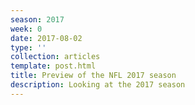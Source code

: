 ```yaml
---
season: 2017
week: 0
date: 2017-08-02
type: ''
collection: articles
template: post.html
title: Preview of the NFL 2017 season
description: Looking at the 2017 season
---
```


